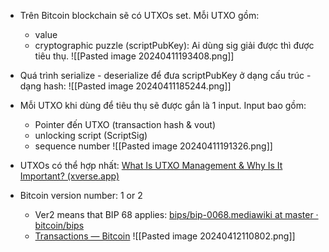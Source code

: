 - Trên Bitcoin blockchain sẽ có UTXOs set. Mỗi UTXO gồm:
	- value
	- cryptographic puzzle (scriptPubKey): Ai dùng sig giải được thì được tiêu thụ.
	![[Pasted image 20240411193408.png]]
- Quá trình serialize - deserialize để đưa scriptPubKey ở dạng cấu trúc - dạng hash:
	![[Pasted image 20240411185244.png]]
- Mỗi UTXO khi dùng để tiêu thụ sẽ được gắn là 1 input. Input bao gồm:
	- Pointer đến UTXO (transaction hash & vout)
	- unlocking script (ScriptSig)
	- sequence number
	![[Pasted image 20240411191326.png]]
- UTXOs có thể hợp nhất: [What Is UTXO Management & Why Is It Important? (xverse.app)](https://www.xverse.app/blog/utxo-management)

- Bitcoin version number: 1 or 2
	- Ver2 means that BIP 68 applies: [bips/bip-0068.mediawiki at master · bitcoin/bips](https://github.com/bitcoin/bips/blob/master/bip-0068.mediawiki#specification)
	- [Transactions — Bitcoin](https://developer.bitcoin.org/reference/transactions.html)
	![[Pasted image 20240412110802.png]]